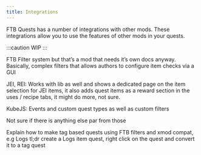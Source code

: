 ```yaml
---
title: Integrations
---
```


FTB Quests has a number of integrations with other mods. These integrations allow you to use the features of other mods in your quests.

:::caution
WIP
:::

FTB Filter system but that’s a mod that needs it’s own docs anyway. Basically, complex filters that allows authors to configure item checks via a GUI

JEI, REI: Works with lib as well and shows a dedicated page on the item selection for JEI items, it also adds quest items as a reward section in the uses / recipe tabs, it might do more, not sure.

KubeJS: Events and custom quest types as well as custom filters

Not sure if there is anything else par from those


Explain how to make tag based quests using FTB filters and xmod compat, e.g Logs
tl;dr create a Logs item quest, right click on the quest and convert it to a tag quest

